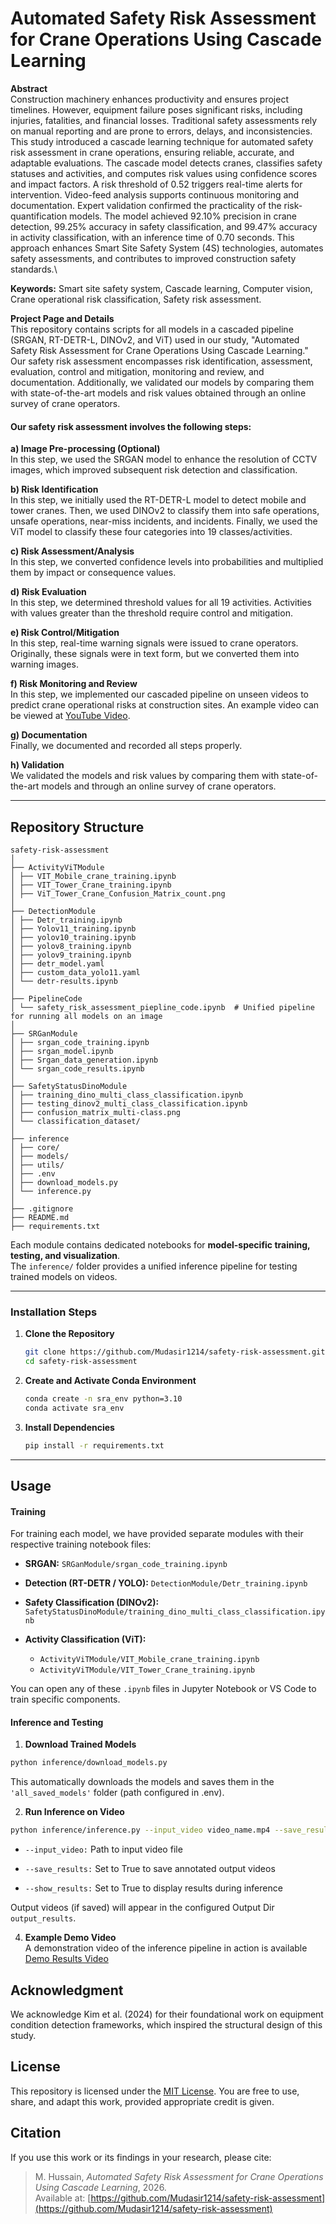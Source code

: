 # Automated Safety Risk Assessment for Crane Operations Using Cascade Learning
**Abstract**\
Construction machinery enhances productivity and ensures project timelines. However, equipment failure poses significant risks, including injuries, fatalities, and financial losses. Traditional safety assessments rely on manual reporting and are prone to errors, delays, and inconsistencies. This study introduced a cascade learning technique for automated safety risk assessment in crane operations, ensuring reliable, accurate, and adaptable evaluations. The cascade model detects cranes, classifies safety statuses and activities, and computes risk values using confidence scores and impact factors. A risk threshold of 0.52 triggers real-time alerts for intervention. Video-feed analysis supports continuous monitoring and documentation. Expert validation confirmed the practicality of the risk-quantification models. The model achieved 92.10% precision in crane detection, 99.25% accuracy in safety classification, and 99.47% accuracy in activity classification, with an inference time of 0.70 seconds. This approach enhances Smart Site Safety System (4S) technologies, automates safety assessments, and contributes to improved construction safety standards.\

**Keywords:** Smart site safety system, Cascade learning, Computer vision, Crane operational risk classification, Safety risk assessment.

**Project Page and Details**\
This repository contains scripts for all models in a cascaded pipeline (SRGAN, RT-DETR-L, DINOv2, and ViT) used in our study, "Automated Safety Risk Assessment for Crane Operations Using Cascade Learning." Our safety risk assessment encompasses risk identification, assessment, evaluation, control and mitigation, monitoring and review, and documentation. Additionally, we validated our models by comparing them with state-of-the-art models and risk values obtained through an online survey of crane operators.

#### Our safety risk assessment involves the following steps:

**a) Image Pre-processing (Optional)**\
In this step, we used the SRGAN model to enhance the resolution of CCTV images, which improved subsequent risk detection and classification.

**b) Risk Identification**\
In this step, we initially used the RT-DETR-L model to detect mobile and tower cranes. Then, we used DINOv2 to classify them into safe operations, unsafe operations, near-miss incidents, and incidents. Finally, we used the ViT model to classify these four categories into 19 classes/activities.

**c) Risk Assessment/Analysis**\
In this step, we converted confidence levels into probabilities and multiplied them by impact or consequence values.

**d) Risk Evaluation**\
In this step, we determined threshold values for all 19 activities. Activities with values greater than the threshold require control and mitigation.

**e) Risk Control/Mitigation**\
In this step, real-time warning signals were issued to crane operators. Originally, these signals were in text form, but we converted them into warning images.

**f) Risk Monitoring and Review**\
In this step, we implemented our cascaded pipeline on unseen videos to predict crane operational risks at construction sites. An example video can be viewed at [YouTube Video](https://youtu.be/xSDrxOv0iaE).

**g) Documentation**\
Finally, we documented and recorded all steps properly.

**h) Validation**\
We validated the models and risk values by comparing them with state-of-the-art models and through an online survey of crane operators.

---

## Repository Structure
```
safety-risk-assessment  
│  
├── ActivityViTModule  
│ ├── VIT_Mobile_crane_training.ipynb  
│ ├── VIT_Tower_Crane_training.ipynb  
│ ├── ViT_Tower_Crane_Confusion_Matrix_count.png  
│  
├── DetectionModule  
│ ├── Detr_training.ipynb  
│ ├── Yolov11_training.ipynb  
│ ├── yolov10_training.ipynb  
│ ├── yolov8_training.ipynb  
│ ├── yolov9_training.ipynb  
│ ├── detr_model.yaml  
│ ├── custom_data_yolo11.yaml  
│ └── detr-results.ipynb  
│  
├── PipelineCode  
│ └── safety_risk_assessment_piepline_code.ipynb  # Unified pipeline for running all models on an image  
│  
├── SRGanModule  
│ ├── srgan_code_training.ipynb  
│ ├── srgan_model.ipynb  
│ ├── Srgan_data_generation.ipynb  
│ └── srgan_code_results.ipynb  
│  
├── SafetyStatusDinoModule  
│ ├── training_dino_multi_class_classification.ipynb  
│ ├── testing_dinov2_multi_class_classification.ipynb  
│ ├── confusion_matrix_multi-class.png  
│ └── classification_dataset/  
│  
├── inference  
│ ├── core/  
│ ├── models/  
│ ├── utils/  
│ ├── .env  
│ ├── download_models.py  
│ └── inference.py  
│  
├── .gitignore  
├── README.md  
├── requirements.txt  
```
Each module contains dedicated notebooks for **model-specific training, testing, and visualization**.  
The `inference/` folder provides a unified inference pipeline for testing trained models on videos.

---

### Installation Steps

1. **Clone the Repository**
   ```bash
   git clone https://github.com/Mudasir1214/safety-risk-assessment.git
   cd safety-risk-assessment
   ```
2. **Create and Activate Conda Environment**
   ```bash
   conda create -n sra_env python=3.10
   conda activate sra_env
   ```
3. **Install Dependencies**

    ```bash
    pip install -r requirements.txt
    ```
---

## Usage
#### Training
For training each model, we have provided separate modules with their respective training notebook files:

- **SRGAN:** `SRGanModule/srgan_code_training.ipynb`

- **Detection (RT-DETR / YOLO):** `DetectionModule/Detr_training.ipynb`

- **Safety Classification (DINOv2):**
  `SafetyStatusDinoModule/training_dino_multi_class_classification.ipynb`

- **Activity Classification (ViT):**
    - `ActivityViTModule/VIT_Mobile_crane_training.ipynb`
    - `ActivityViTModule/VIT_Tower_Crane_training.ipynb`

You can open any of these `.ipynb` files in Jupyter Notebook or VS Code to train specific components.


#### Inference and Testing

1. **Download Trained Models**
```bash
python inference/download_models.py
```
This automatically downloads the models and saves them in the `'all_saved_models'` folder (path configured in .env).

2. **Run Inference on Video**
```bash
python inference/inference.py --input_video video_name.mp4 --save_results True --show_results True
```
   - `--input_video:` Path to input video file

   - `--save_results:` Set to True to save annotated output videos

   - `--show_results:` Set to True to display results during inference
  
Output videos (if saved) will appear in the configured Output Dir `output_results`.


4. **Example Demo Video**\
A demonstration video of the inference pipeline in action is available [Demo Results Video](https://youtu.be/xSDrxOv0iaE)


## Acknowledgment
We acknowledge Kim et al. (2024) for their foundational work on equipment condition detection frameworks, which inspired the structural design of this study.

## License
This repository is licensed under the [MIT License](LICENSE).
You are free to use, share, and adapt this work, provided appropriate credit is given.

## Citation
If you use this work or its findings in your research, please cite:

> M. Hussain, *Automated Safety Risk Assessment for Crane Operations Using Cascade Learning*, 2026.  
> Available at: [https://github.com/Mudasir1214/safety-risk-assessment](https://github.com/Mudasir1214/safety-risk-assessment)


